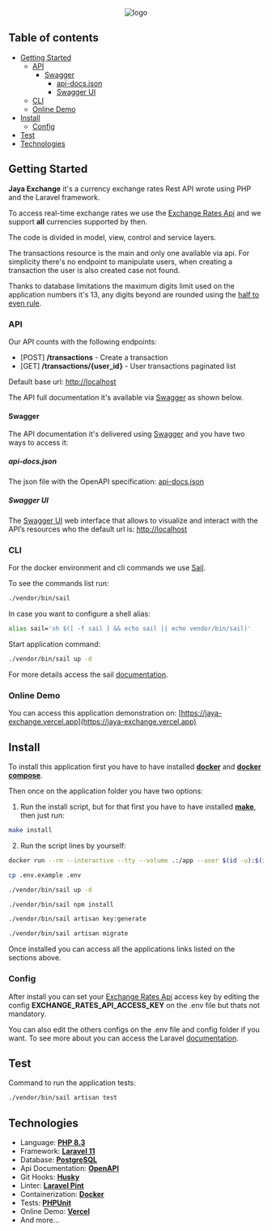 <p align="center">
    <picture>
      <source media="(prefers-color-scheme: dark)" srcset="https://jaya.tech/images/logo-white.png" />
      <source media="(prefers-color-scheme: light)" srcset="https://jaya.tech/images/logo-black.png" />
      <img alt="logo" src="https://jaya.tech/images/logo-black.png" />
    </picture>
</p>

## Table of contents
* [Getting Started](#getting-started)
  * [API](#api)
      * [Swagger](#swagger)
          * [api-docs.json](#api-docsjson)
          * [Swagger UI](#swagger-ui)
  * [CLI](#cli)
  * [Online Demo](#online-demo)
* [Install](#install)
  * [Config](#config)
* [Test](#test)
* [Technologies](#technologies)
  
## Getting Started
**Jaya Exchange** it's a currency exchange rates Rest API wrote using PHP and the Laravel framework.

To access real-time exchange rates we use the [Exchange Rates Api](https://exchangeratesapi.io/) and we support **all** currencies supported by then.

The code is divided in model, view, control and service layers. 

The transactions resource is the main and only one available via api. For simplicity there's no endpoint to manipulate users, when creating a transaction the user is also created case not found.

Thanks to database limitations the maximum digits limit used on the application numbers it's 13, any digits beyond are rounded using the [half to even rule](https://www.php.net/manual/en/function.round.php).

### API
Our API counts with the following endpoints:

- \[POST\] **/transactions** - Create a transaction
- \[​GET\] **/transactions/{user_id}** - User transactions paginated list

Default base url: [http://localhost](http://localhost)

The API full documentation it's available via [Swagger](https://swagger.io/) as shown below.

#### Swagger
The API documentation it's delivered using [Swagger](https://swagger.io/) and you have two ways to access it:

##### api-docs.json
The json file with the OpenAPI specification: [api-docs.json](https://raw.githubusercontent.com/gabriel2m/jaya-credit-card-payment/master/storage/api-docs/api-docs.json)

##### Swagger UI
The [Swagger UI](https://swagger.io/tools/swagger-ui/) web interface that allows to visualize and interact with the API’s resources who the default url is: [http://localhost](http://localhost)

### CLI
For the docker environment and cli commands we use [Sail](https://laravel.com/docs/11.x/sail). 

To see the commands list run:
```sh
./vendor/bin/sail
```
In case you want to configure a shell alias:
```sh
alias sail='sh $([ -f sail ] && echo sail || echo vendor/bin/sail)'
```
Start application command:
```sh
./vendor/bin/sail up -d
```
For more details access the sail [documentation](https://laravel.com/docs/11.x/sail).

### Online Demo
You can access this application demonstration on: [https://jaya-exchange.vercel.app](https://jaya-exchange.vercel.app)

## Install
To install this application first you have to have installed **[docker](https://docs.docker.com/engine/install)** and **[docker compose](https://docs.docker.com/compose/install)**.

Then once on the application folder you have two options:
1. Run the install script, but for that first you have to have installed **[make](https://www.gnu.org/software/make/)**, then just run: 
```sh
make install
```
2. Run the script lines by yourself:
```sh
docker run --rm --interactive --tty --volume .:/app --user $(id -u):$(id -g) composer install

cp .env.example .env

./vendor/bin/sail up -d

./vendor/bin/sail npm install

./vendor/bin/sail artisan key:generate

./vendor/bin/sail artisan migrate
```

Once installed you can access all the applications links listed on the sections above.

### Config
After install you can set your [Exchange Rates Api](https://exchangeratesapi.io/) access key by editing the config **EXCHANGE_RATES_API_ACCESS_KEY** on the .env file but thats not mandatory.

You can also edit the others configs on the .env file and config folder if you want. To see more about you can access the Laravel [documentation](https://laravel.com/docs/11.x/configuration).

## Test
Command to run the application tests:
```sh
./vendor/bin/sail artisan test
```

## Technologies
- Language: **[PHP 8.3](https://www.php.net)**
- Framework: **[Laravel 11](https://laravel.com)**
- Database: **[PostgreSQL](https://www.postgresql.org)**
- Api Documentation: **[OpenAPI](https://www.openapis.org/)**
- Git Hooks: **[Husky](https://typicode.github.io/husky)**
- Linter: **[Laravel Pint](https://laravel.com/docs/11.x/pint)**
- Containerization: **[Docker](https://www.docker.com)**
- Tests: **[PHPUnit](https://phpunit.de/index.html)**
- Online Demo: **[Vercel](https://vercel.com)**
- And more...